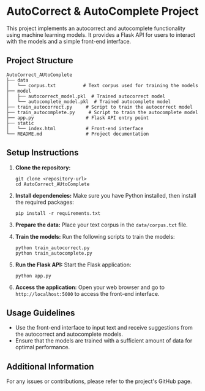 # AutoCorrect & AutoComplete Project

This project implements an autocorrect and autocomplete functionality using machine learning models. It provides a Flask API for users to interact with the models and a simple front-end interface.

## Project Structure

```
AutoCorrect_AUtoComplete
├── data
│   └── corpus.txt          # Text corpus used for training the models
├── model
│   ├── autocorrect_model.pkl  # Trained autocorrect model
│   └── autocomplete_model.pkl  # Trained autocomplete model
├── train_autocorrect.py     # Script to train the autocorrect model
├── train_autocomplete.py     # Script to train the autocomplete model
├── app.py                   # Flask API entry point
├── static
│   └── index.html           # Front-end interface
└── README.md                # Project documentation
```

## Setup Instructions

1. **Clone the repository:**
   ```
   git clone <repository-url>
   cd AutoCorrect_AUtoComplete
   ```

2. **Install dependencies:**
   Make sure you have Python installed, then install the required packages:
   ```
   pip install -r requirements.txt
   ```

3. **Prepare the data:**
   Place your text corpus in the `data/corpus.txt` file.

4. **Train the models:**
   Run the following scripts to train the models:
   ```
   python train_autocorrect.py
   python train_autocomplete.py
   ```

5. **Run the Flask API:**
   Start the Flask application:
   ```
   python app.py
   ```

6. **Access the application:**
   Open your web browser and go to `http://localhost:5000` to access the front-end interface.

## Usage Guidelines

- Use the front-end interface to input text and receive suggestions from the autocorrect and autocomplete models.
- Ensure that the models are trained with a sufficient amount of data for optimal performance.

## Additional Information

For any issues or contributions, please refer to the project's GitHub page.
